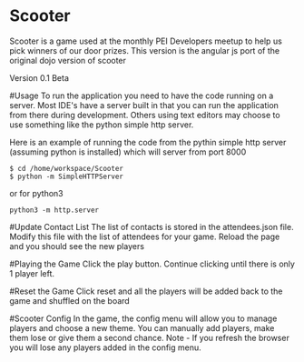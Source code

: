 # Scooter
Scooter is a game used at the monthly PEI Developers meetup to help us pick winners of our door prizes. This version is the angular js port of the original dojo version of scooter

Version 0.1 Beta

#Usage
To run the application you need to have the code running on a server. Most IDE's have a server built in that you can run the application from there during development. Others using text editors may choose to use something like the python simple http server.

Here is an example of running the code from the pythin simple http server (assuming python is installed) which will server from port 8000
```
$ cd /home/workspace/Scooter
$ python -m SimpleHTTPServer
```
or for python3 
```
python3 -m http.server
```

#Update Contact List
The list of contacts is stored in the attendees.json file. Modify this file with the list of attendees for your game. Reload the page and you should see the new players

#Playing the Game
Click the play button. Continue clicking until there is only 1 player left.

#Reset the Game
Click reset and all the players will be added back to the game and shuffled on the board

#Scooter Config
In the game, the config menu will allow you to manage players and choose a new theme. You can manually add players, make them lose or give them a second chance.
Note - If you refresh the browser you will lose any players added in the config menu.
